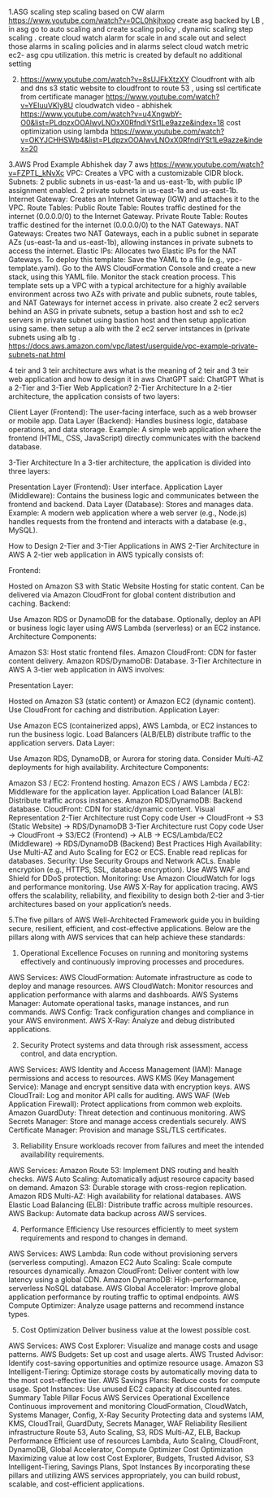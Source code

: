 1.ASG scaling step scaling based on CW alarm https://www.youtube.com/watch?v=0CL0hkjhxoo
create asg backed by LB , in asg go to auto scaling and create scaling policy , dynamic scaling step scaling . create cloud watch alarm for scale in and scale out and select those alarms in scaling policies and in alarms select cloud watch metric ec2- asg cpu utilization. this metric is created by default no additional setting

2. https://www.youtube.com/watch?v=8sUJFkXtzXY
Cloudfront with alb and dns
s3 static website to cloudfront to route 53 , using ssl certificate from certificate manager
https://www.youtube.com/watch?v=YEIuuVKIy8U
cloudwatch video - abhishek https://www.youtube.com/watch?v=u4XngwbY-O0&list=PLdpzxOOAlwvLNOxX0RfndiYSt1Le9azze&index=18
cost optimization using lambda https://www.youtube.com/watch?v=OKYJCHHSWb4&list=PLdpzxOOAlwvLNOxX0RfndiYSt1Le9azze&index=20

3.AWS Prod Example Abhishek day 7 aws https://www.youtube.com/watch?v=FZPTL_kNvXc
VPC: Creates a VPC with a customizable CIDR block.
Subnets:
2 public subnets in us-east-1a and us-east-1b, with public IP assignment enabled.
2 private subnets in us-east-1a and us-east-1b.
Internet Gateway: Creates an Internet Gateway (IGW) and attaches it to the VPC.
Route Tables:
Public Route Table: Routes traffic destined for the internet (0.0.0.0/0) to the Internet Gateway.
Private Route Table: Routes traffic destined for the internet (0.0.0.0/0) to the NAT Gateways.
NAT Gateways: Creates two NAT Gateways, each in a public subnet in separate AZs (us-east-1a and us-east-1b), allowing instances in private subnets to access the internet.
Elastic IPs: Allocates two Elastic IPs for the NAT Gateways.
To deploy this template:
Save the YAML to a file (e.g., vpc-template.yaml).
Go to the AWS CloudFormation Console and create a new stack, using this YAML file.
Monitor the stack creation process.
This template sets up a VPC with a typical architecture for a highly available environment across two AZs with private and public subnets, route tables, and NAT Gateways for internet access in private.
also create 2 ec2 servers behind an ASG in private subnets, setup a bastion host and ssh to ec2 servers in private subnet using bastion host and then setup application using same. then setup a alb with the 2 ec2 server intstances in (private subnets using alb tg . 
https://docs.aws.amazon.com/vpc/latest/userguide/vpc-example-private-subnets-nat.html


4 teir and 3 teir architecture aws
what is the meaning of 2 teir and 3 teir web application and how to design it in aws
ChatGPT said:
ChatGPT
What is a 2-Tier and 3-Tier Web Application?
2-Tier Architecture
In a 2-tier architecture, the application consists of two layers:

Client Layer (Frontend): The user-facing interface, such as a web browser or mobile app.
Data Layer (Backend): Handles business logic, database operations, and data storage.
Example: A simple web application where the frontend (HTML, CSS, JavaScript) directly communicates with the backend database.

3-Tier Architecture
In a 3-tier architecture, the application is divided into three layers:

Presentation Layer (Frontend): User interface.
Application Layer (Middleware): Contains the business logic and communicates between the frontend and backend.
Data Layer (Database): Stores and manages data.
Example: A modern web application where a web server (e.g., Node.js) handles requests from the frontend and interacts with a database (e.g., MySQL).

How to Design 2-Tier and 3-Tier Applications in AWS
2-Tier Architecture in AWS
A 2-tier web application in AWS typically consists of:

Frontend:

Hosted on Amazon S3 with Static Website Hosting for static content.
Can be delivered via Amazon CloudFront for global content distribution and caching.
Backend:

Use Amazon RDS or DynamoDB for the database.
Optionally, deploy an API or business logic layer using AWS Lambda (serverless) or an EC2 instance.
Architecture Components:

Amazon S3: Host static frontend files.
Amazon CloudFront: CDN for faster content delivery.
Amazon RDS/DynamoDB: Database.
3-Tier Architecture in AWS
A 3-tier web application in AWS involves:

Presentation Layer:

Hosted on Amazon S3 (static content) or Amazon EC2 (dynamic content).
Use CloudFront for caching and distribution.
Application Layer:

Use Amazon ECS (containerized apps), AWS Lambda, or EC2 instances to run the business logic.
Load Balancers (ALB/ELB) distribute traffic to the application servers.
Data Layer:

Use Amazon RDS, DynamoDB, or Aurora for storing data.
Consider Multi-AZ deployments for high availability.
Architecture Components:

Amazon S3 / EC2: Frontend hosting.
Amazon ECS / AWS Lambda / EC2: Middleware for the application layer.
Application Load Balancer (ALB): Distribute traffic across instances.
Amazon RDS/DynamoDB: Backend database.
CloudFront: CDN for static/dynamic content.
Visual Representation
2-Tier Architecture
rust
Copy code
User -> CloudFront -> S3 (Static Website) -> RDS/DynamoDB
3-Tier Architecture
rust
Copy code
User -> CloudFront -> S3/EC2 (Frontend) -> ALB -> ECS/Lambda/EC2 (Middleware) -> RDS/DynamoDB (Backend)
Best Practices
High Availability:
Use Multi-AZ and Auto Scaling for EC2 or ECS.
Enable read replicas for databases.
Security:
Use Security Groups and Network ACLs.
Enable encryption (e.g., HTTPS, SSL, database encryption).
Use AWS WAF and Shield for DDoS protection.
Monitoring:
Use Amazon CloudWatch for logs and performance monitoring.
Use AWS X-Ray for application tracing.
AWS offers the scalability, reliability, and flexibility to design both 2-tier and 3-tier architectures based on your application’s needs.



5.The five pillars of AWS Well-Architected Framework guide you in building secure, resilient, efficient, and cost-effective applications. Below are the pillars along with AWS services that can help achieve these standards:

1. Operational Excellence
Focuses on running and monitoring systems effectively and continuously improving processes and procedures.

AWS Services:
AWS CloudFormation: Automate infrastructure as code to deploy and manage resources.
AWS CloudWatch: Monitor resources and application performance with alarms and dashboards.
AWS Systems Manager: Automate operational tasks, manage instances, and run commands.
AWS Config: Track configuration changes and compliance in your AWS environment.
AWS X-Ray: Analyze and debug distributed applications.

2. Security
Protect systems and data through risk assessment, access control, and data encryption.

AWS Services:
AWS Identity and Access Management (IAM): Manage permissions and access to resources.
AWS KMS (Key Management Service): Manage and encrypt sensitive data with encryption keys.
AWS CloudTrail: Log and monitor API calls for auditing.
AWS WAF (Web Application Firewall): Protect applications from common web exploits.
Amazon GuardDuty: Threat detection and continuous monitoring.
AWS Secrets Manager: Store and manage access credentials securely.
AWS Certificate Manager: Provision and manage SSL/TLS certificates.

3. Reliability
Ensure workloads recover from failures and meet the intended availability requirements.

AWS Services:
Amazon Route 53: Implement DNS routing and health checks.
AWS Auto Scaling: Automatically adjust resource capacity based on demand.
Amazon S3: Durable storage with cross-region replication.
Amazon RDS Multi-AZ: High availability for relational databases.
AWS Elastic Load Balancing (ELB): Distribute traffic across multiple resources.
AWS Backup: Automate data backup across AWS services.

4. Performance Efficiency
Use resources efficiently to meet system requirements and respond to changes in demand.

AWS Services:
AWS Lambda: Run code without provisioning servers (serverless computing).
Amazon EC2 Auto Scaling: Scale compute resources dynamically.
Amazon CloudFront: Deliver content with low latency using a global CDN.
Amazon DynamoDB: High-performance, serverless NoSQL database.
AWS Global Accelerator: Improve global application performance by routing traffic to optimal endpoints.
AWS Compute Optimizer: Analyze usage patterns and recommend instance types.

5. Cost Optimization
Deliver business value at the lowest possible cost.

AWS Services:
AWS Cost Explorer: Visualize and manage costs and usage patterns.
AWS Budgets: Set up cost and usage alerts.
AWS Trusted Advisor: Identify cost-saving opportunities and optimize resource usage.
Amazon S3 Intelligent-Tiering: Optimize storage costs by automatically moving data to the most cost-effective tier.
AWS Savings Plans: Reduce costs for compute usage.
Spot Instances: Use unused EC2 capacity at discounted rates.
Summary Table
Pillar	Focus	AWS Services
Operational Excellence	Continuous improvement and monitoring	CloudFormation, CloudWatch, Systems Manager, Config, X-Ray
Security	Protecting data and systems	IAM, KMS, CloudTrail, GuardDuty, Secrets Manager, WAF
Reliability	Resilient infrastructure	Route 53, Auto Scaling, S3, RDS Multi-AZ, ELB, Backup
Performance	Efficient use of resources	Lambda, Auto Scaling, CloudFront, DynamoDB, Global Accelerator, Compute Optimizer
Cost Optimization	Maximizing value at low cost	Cost Explorer, Budgets, Trusted Advisor, S3 Intelligent-Tiering, Savings Plans, Spot Instances
By incorporating these pillars and utilizing AWS services appropriately, you can build robust, scalable, and cost-efficient applications.

















